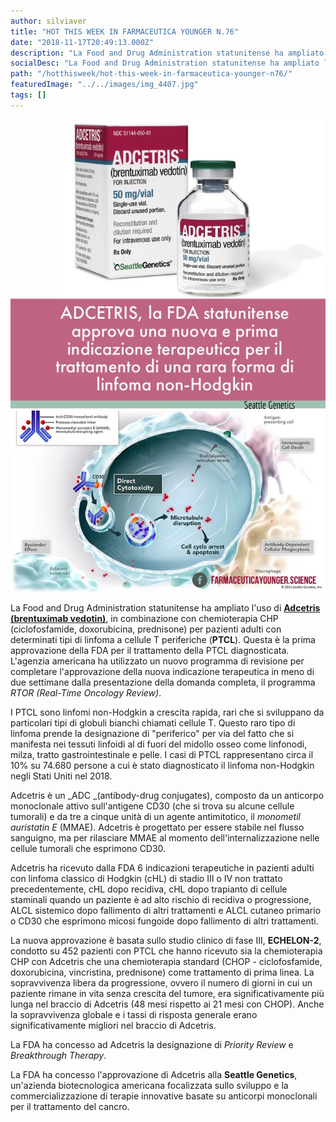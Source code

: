 ```yaml
---
author: silviaver
title: "HOT THIS WEEK IN FARMACEUTICA YOUNGER N.76"
date: "2018-11-17T20:49:13.000Z"
description: "La Food and Drug Administration statunitense ha ampliato l'uso di Adcetris (brentuximab vedotin), in combinazione con chemioterapia CHP (ciclofosfamide, doxorubicina, prednisone) per pazienti adulti con determinati tipi di linfoma a cellule T periferiche (PTCL). Questa è la prima approvazione della FDA per il trattamento della PTCL diagnosticata. L'agenzia americana ha utilizzato un nuovo programma di revisione per completare l'approvazione della nuova indicazione terapeutica in meno di due settimane dalla presentazione della domanda completa, il programma RTOR (Real-Time Oncology Review)."
socialDesc: "La Food and Drug Administration statunitense ha ampliato l'uso di Adcetris (brentuximab vedotin), in combinazione con chemioterapia CHP (ciclofosfamide, doxorubicina, prednisone) per pazienti adulti con determinati tipi di linfoma a cellule T periferiche (PTCL). Questa è la prima approvazione della FDA per il trattamento della PTCL diagnosticata. L'agenzia americana ha utilizzato un nuovo programma di revisione per completare l'approvazione della nuova indicazione terapeutica in meno di due settimane dalla presentazione della domanda completa, il programma RTOR (Real-Time Oncology Review)."
path: "/hotthisweek/hot-this-week-in-farmaceutica-younger-n76/"
featuredImage: "../../images/img_4407.jpg"
tags: []
---
```


![](../../images/img_4407.jpg)

La Food and Drug Administration statunitense ha ampliato l'uso di [**Adcetris (brentuximab vedotin)**](https://www.fda.gov/NewsEvents/Newsroom/PressAnnouncements/ucm626079.htm?utm_campaign=FDA%20approves%20new%20first-line%20treatment%20for%20peripheral%20T-cell&utm_medium=email&utm_source=Eloqua), in combinazione con chemioterapia CHP (ciclofosfamide, doxorubicina, prednisone) per pazienti adulti con determinati tipi di linfoma a cellule T periferiche (**PTCL**). Questa è la prima approvazione della FDA per il trattamento della PTCL diagnosticata. L'agenzia americana ha utilizzato un nuovo programma di revisione per completare l'approvazione della nuova indicazione terapeutica in meno di due settimane dalla presentazione della domanda completa, il programma _RTOR (Real-Time Oncology Review)_.

I PTCL sono linfomi non-Hodgkin a crescita rapida, rari che si sviluppano da particolari tipi di globuli bianchi chiamati cellule T. Questo raro tipo di linfoma prende la designazione di "periferico" per via del fatto che si manifesta nei tessuti linfoidi al di fuori del midollo osseo come linfonodi, milza, tratto gastrointestinale e pelle. I casi di PTCL rappresentano circa il 10% su 74.680 persone a cui è stato diagnosticato il linfoma non-Hodgkin negli Stati Uniti nel 2018.

Adcetris è un _ADC _(antibody-drug conjugates), composto da un anticorpo monoclonale attivo sull'antigene CD30 (che si trova su alcune cellule tumorali) e da tre a cinque unità di un agente antimitotico, il _monometil auristatin E_ (MMAE). Adcetris è progettato per essere stabile nel flusso sanguigno, ma per rilasciare MMAE al momento dell'internalizzazione nelle cellule tumorali che esprimono CD30.

Adcetris ha ricevuto dalla FDA 6 indicazioni terapeutiche in pazienti adulti con linfoma classico di Hodgkin (cHL) di stadio III o IV non trattato precedentemente, cHL dopo recidiva, cHL dopo trapianto di cellule staminali quando un paziente è ad alto rischio di recidiva o progressione, ALCL sistemico dopo fallimento di altri trattamenti e ALCL cutaneo primario o CD30 che esprimono micosi fungoide dopo fallimento di altri trattamenti.

La nuova approvazione è basata sullo studio clinico di fase III, **ECHELON-2**, condotto su 452 pazienti con PTCL che hanno ricevuto sia la chemioterapia CHP con Adcetris che una chemioterapia standard (CHOP - ciclofosfamide, doxorubicina, vincristina, prednisone) come trattamento di prima linea. La sopravvivenza libera da progressione, ovvero il numero di giorni in cui un paziente rimane in vita senza crescita del tumore, era significativamente più lunga nel braccio di Adcetris (48 mesi rispetto ai 21 mesi con CHOP). Anche la sopravvivenza globale e i tassi di risposta generale erano significativamente migliori nel braccio di Adcetris.

La FDA ha concesso ad Adcetris la designazione di _Priority Review_ e _Breakthrough Therapy_.

La FDA ha concesso l'approvazione di Adcetris alla **Seattle Genetics**, un'azienda biotecnologica americana focalizzata sullo sviluppo e la commercializzazione di terapie innovative basate su anticorpi monoclonali per il trattamento del cancro.
